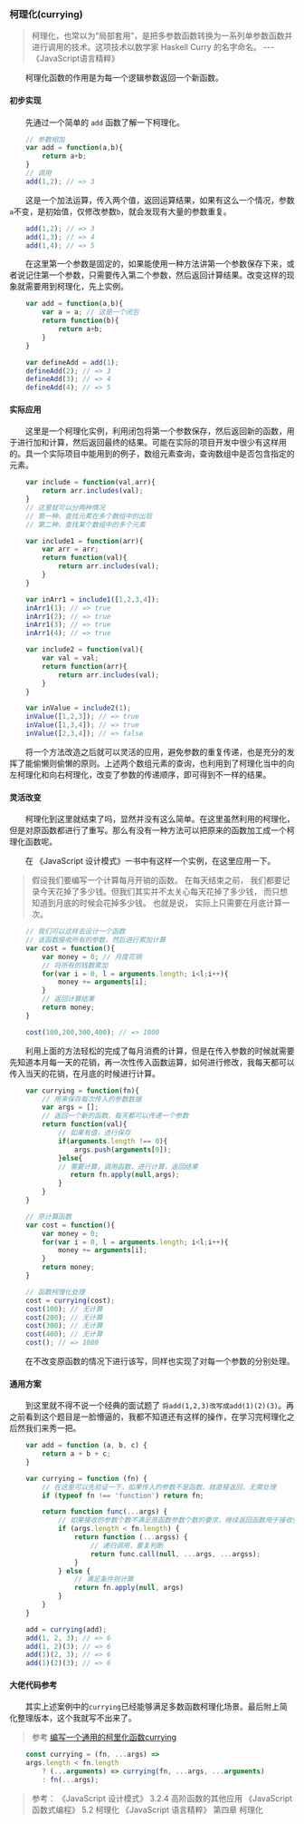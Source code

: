 ### 柯理化(currying)

> 柯理化，也常以为“局部套用”，是把多参数函数转换为一系列单参数函数并进行调用的技术。这项技术以数学家 Haskell Curry 的名字命名。 --- 《JavaScript语言精粹》

　　柯理化函数的作用是为每一个逻辑参数返回一个新函数。

#### 初步实现

　　先通过一个简单的 `add` 函数了解一下柯理化。
```javascript
    // 参数相加
    var add = function(a,b){
        return a+b;
    }
    // 调用
    add(1,2); // => 3
```
　　这是一个加法运算，传入两个值，返回运算结果，如果有这么一个情况，参数`a`不变，是初始值，仅修改参数`b`，就会发现有大量的参数重复。
```javascript
    add(1,2); // => 3
    add(1,3); // => 4
    add(1,4); // => 5
```

　　在这里第一个参数是固定的，如果能使用一种方法讲第一个参数保存下来，或者说记住第一个参数，只需要传入第二个参数，然后返回计算结果。改变这样的现象就需要用到柯理化，先上实例。

```javascript
    var add = function(a,b){
        var a = a; // 这是一个闭包
        return function(b){
            return a+b;
        }
    }

    var defineAdd = add(1);
    defineAdd(2); // => 3
    defineAdd(3); // => 4
    defineAdd(4); // => 5
```
#### 实际应用
　　这里是一个柯理化实例，利用闭包将第一个参数保存，然后返回新的函数，用于进行加和计算，然后返回最终的结果。可能在实际的项目开发中很少有这样用的。具一个实际项目中能用到的例子，数组元素查询，查询数组中是否包含指定的元素。

```javascript
    var include = function(val,arr){
        return arr.includes(val);
    }
    // 这里就可以分两种情况
    // 第一种，查找元素在多个数组中的出现
    // 第二种，查找某个数组中的多个元素

    var include1 = function(arr){
        var arr = arr;
        return function(val){
            return arr.includes(val);
        }
    }

    var inArr1 = include1([1,2,3,4]);
    inArr1(1); // => true
    inArr1(2); // => true
    inArr1(3); // => true
    inArr1(4); // => true

    var include2 = function(val){
        var val = val;
        return function(arr){
            return arr.includes(val);
        }
    }

    var inValue = include2(1);
    inValue([1,2,3]); // => true
    inValue([1,3,4]); // => true
    inValue([2,3,4]); // => false

```
　　将一个方法改造之后就可以灵活的应用，避免参数的重复传递，也是充分的发挥了能偷懒则偷懒的原则。上述两个数组元素的查询，也利用到了柯理化当中的向左柯理化和向右柯理化，改变了参数的传递顺序，即可得到不一样的结果。

#### 灵活改变
　　柯理化到这里就结束了吗，显然并没有这么简单。在这里虽然利用的柯理化，但是对原函数都进行了重写。那么有没有一种方法可以把原来的函数加工成一个柯理化函数呢。

　　在 《JavaScript 设计模式》一书中有这样一个实例，在这里应用一下。

> 假设我们要编写一个计算每月开销的函数。 在每天结束之前， 我们都要记录今天花掉了多少钱。但我们其实并不太关心每天花掉了多少钱， 而只想知道到月底的时候会花掉多少钱。 也就是说， 实际上只需要在月底计算一次。

```javascript
    // 我们可以这样去设计一个函数
    // 该函数接收所有的参数，然后进行累加计算
    var cost = function(){
        var money = 0; // 月度花销
        // 将所有的钱数累加
        for(var i = 0, l = arguments.length; i<l;i++){
            money += arguments[i];
        }
        // 返回计算结果
        return money;
    }

    cost(100,200,300,400); // => 1000
```

　　利用上面的方法轻松的完成了每月消费的计算，但是在传入参数的时候就需要先知道本月每一天的花销，再一次性传入函数运算，如何进行修改，我每天都可以传入当天的花销，在月底的时候进行计算。

```javascript
    var currying = function(fn){
        // 用来保存每次传入的参数数据
        var args = [];
        // 返回一个新的函数，每天都可以传递一个参数
        return function(val){
            // 如果有值，进行保存
            if(arguments.length !== 0){
                args.push(arguments[0]);
            }else{
            // 需要计算，调用函数，进行计算，返回结果
               return fn.apply(null,args);
            }
        }
    }

    // 原计算函数
    var cost = function(){
        var money = 0;
        for(var i = 0, l = arguments.length; i<l;i++){
            money += arguments[i];
        }
        return money;
    }

    // 函数柯理化处理
    cost = currying(cost);
    cost(100); // 无计算
    cost(200); // 无计算
    cost(300); // 无计算
    cost(400); // 无计算
    cost(); // => 1000
```

　　在不改变原函数的情况下进行该写，同样也实现了对每一个参数的分别处理。

#### 通用方案
　　到这里就不得不说一个经典的面试题了 `将add(1,2,3)改写成add(1)(2)(3)`。再之前看到这个题目是一脸懵逼的，我都不知道还有这样的操作，在学习完柯理化之后然我们来秀一把。

```javascript
    var add = function (a, b, c) {
        return a + b + c;
    }

    var currying = function (fn) {
        // 在这里可以先验证一下，如果传入的参数不是函数，就直接返回，无需处理
        if (typeof fn !== 'function') return fn;

        return function func(...args) {
            // 如果接收的参数个数不满足原函数参数个数的要求，继续返回函数用于接收参数
            if (args.length < fn.length) {
                return function (...argss) {
                    // 递归调用，重复判断
                    return func.call(null, ...args, ...argss);
                }
            } else {
                // 满足条件则计算
                return fn.apply(null, args)
            }
        }
    }

    add = currying(add);
    add(1, 2, 3); // => 6
    add(1, 2)(3); // => 6
    add(1)(2, 3); // => 6
    add(1)(2)(3); // => 6
```
#### 大佬代码参考
　　其实上述案例中的`currying`已经能够满足多数函数柯理化场景。最后附上简化整理版本，这个我就写不出来了。

> 参考 [编写一个通用的柯里化函数currying](https://github.com/YvetteLau/Step-By-Step/issues/33)

```javascript
    const currying = (fn, ...args) =>
    args.length < fn.length
        ? (...arguments) => currying(fn, ...args, ...arguments)
        : fn(...args);
```

> 参考：
    《JavaScript 设计模式》 3.2.4 高阶函数的其他应用
    《JavaScript 函数式编程》 5.2 柯理化
    《JavaScript 语言精粹》 第四章 柯理化